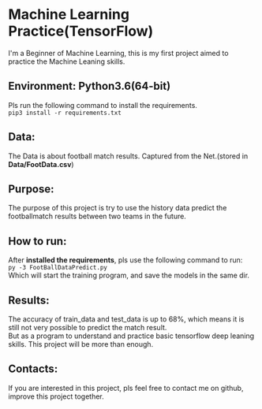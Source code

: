 Machine Learning Practice(TensorFlow)
===========

  I'm a Beginner of Machine Learning, this is my first project aimed to practice the Machine Leaning skills.

## Environment: Python3.6(64-bit) 
  Pls run the following command to install the requirements.  
  `pip3 install -r requirements.txt`
  
## Data:
  The Data is about football match results. Captured from the Net.(stored in **Data/FootData.csv**)
  
## Purpose:
  The purpose of this project is try to use the history data predict the footballmatch results between two teams in the future.
  
## How to run:
   After **installed the requirements**, pls use the following command to run:  
   `py -3 FootBallDataPredict.py`  
   Which will start the training program, and save the models in the same dir. 
   
## Results:
   The accuracy of train_data and test_data is up to 68%, which means it is still not very possible to predict
   the match result.   
   But as a program to understand and practice basic tensorflow deep leaning skills. This
   project will be more than enough.  
   
## Contacts:
   If you are interested in this project, pls feel free to contact me on github, improve this project together. 

